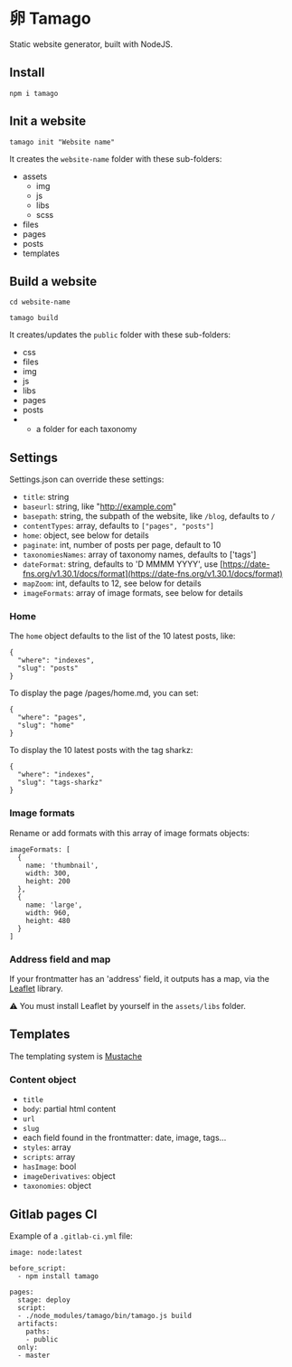 # 卵 Tamago

Static website generator, built with NodeJS.

## Install

`npm i tamago`

## Init a website

`tamago init "Website name"`

It creates the `website-name` folder with these sub-folders:

- assets
  - img
  - js
  - libs
  - scss
- files
- pages
- posts
- templates

## Build a website

`cd website-name`

`tamago build`

It creates/updates the `public` folder with these sub-folders:

- css
- files
- img
- js
- libs
- pages
- posts
- + a folder for each taxonomy

## Settings

Settings.json can override these settings:

- `title`: string
- `baseurl`: string, like "http://example.com"
- `basepath`: string, the subpath of the website, like `/blog`, defaults to `/`
- `contentTypes`: array, defaults to `["pages", "posts"]`
- `home`: object, see below for details
- `paginate`: int, number of posts per page, default to 10
- `taxonomiesNames`: array of taxonomy names, defaults to ['tags']
- `dateFormat`: string, defaults to 'D MMMM YYYY', use [https://date-fns.org/v1.30.1/docs/format](https://date-fns.org/v1.30.1/docs/format)
- `mapZoom`: int, defaults to 12, see below for details
- `imageFormats`: array of image formats, see below for details

### Home

The `home` object defaults to the list of the 10 latest posts, like:

```
{
  "where": "indexes",
  "slug": "posts"
}
```

To display the page /pages/home.md, you can set:

```
{
  "where": "pages",
  "slug": "home"
}
```

To display the 10 latest posts with the tag sharkz:

```
{
  "where": "indexes",
  "slug": "tags-sharkz"
}
```

### Image formats

Rename or add formats with this array of image formats objects:

```
imageFormats: [
  {
    name: 'thumbnail',
    width: 300,
    height: 200
  },
  {
    name: 'large',
    width: 960,
    height: 480
  }
]
```

### Address field and map

If your frontmatter has an 'address' field, it outputs has a map, via the [Leaflet](https://leafletjs.com/) library.

⚠️ You must install Leaflet by yourself in the `assets/libs` folder.

## Templates

The templating system is [Mustache](https://github.com/janl/mustache.js)

### Content object

- `title`
- `body`: partial html content
- `url`
- `slug`
- each field found in the frontmatter: date, image, tags...
- `styles`: array
- `scripts`: array
- `hasImage`: bool
- `imageDerivatives`: object
- `taxonomies`: object

## Gitlab pages CI

Example of a `.gitlab-ci.yml` file:

```
image: node:latest

before_script:
  - npm install tamago

pages:
  stage: deploy
  script:
  - ./node_modules/tamago/bin/tamago.js build
  artifacts:
    paths:
    - public
  only:
  - master
```